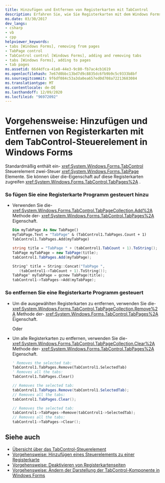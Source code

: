 ```yaml
---
title: Hinzufügen und Entfernen von Registerkarten mit TabControl
description: Erfahren Sie, wie Sie Registerkarten mit dem Windows Forms TabControl-Steuerelement hinzufügen und entfernen, das zwei TabPage-Steuerelemente enthält. Greifen Sie über die TabPages-Eigenschaft auf diese Registerkarten zu.
ms.date: 03/30/2017
dev_langs:
- csharp
- vb
- cpp
helpviewer_keywords:
- tabs [Windows Forms], removing from pages
- TabPage control
- TabControl control [Windows Forms], adding and removing tabs
- tabs [Windows Forms], adding to pages
- tab pages
ms.assetid: 66d4dfca-41e8-44e3-9c80-fb7ac4cb1619
ms.openlocfilehash: 7e67d0bbc13bd7d9c8835dc6fb9b9c5c9333b8bf
ms.sourcegitcommit: 9f6df084c53a3da0ea657ed0d708a72213683084
ms.translationtype: MT
ms.contentlocale: de-DE
ms.lasthandoff: 12/09/2020
ms.locfileid: "96972092"
---
```

# <a name="how-to-add-and-remove-tabs-with-the-windows-forms-tabcontrol"></a>Vorgehensweise: Hinzufügen und Entfernen von Registerkarten mit dem TabControl-Steuerelement in Windows Forms
Standardmäßig enthält ein- <xref:System.Windows.Forms.TabControl> Steuerelement zwei-Steuer <xref:System.Windows.Forms.TabPage> Elemente. Sie können über die-Eigenschaft auf diese Registerkarten zugreifen <xref:System.Windows.Forms.TabControl.TabPages%2A> .  
  
### <a name="to-add-a-tab-programmatically"></a>So fügen Sie eine Registerkarte Programm gesteuert hinzu  
  
- Verwenden Sie die- <xref:System.Windows.Forms.TabControl.TabPageCollection.Add%2A> Methode der- <xref:System.Windows.Forms.TabControl.TabPages%2A> Eigenschaft.  
  
    ```vb  
    Dim myTabPage As New TabPage()  
    myTabPage.Text = "TabPage" & (TabControl1.TabPages.Count + 1)  
    TabControl1.TabPages.Add(myTabPage)  
    ```  
  
    ```csharp  
    string title = "TabPage " + (tabControl1.TabCount + 1).ToString();  
    TabPage myTabPage = new TabPage(title);  
    tabControl1.TabPages.Add(myTabPage);  
    ```  
  
    ```cpp  
    String^ title = String::Concat("TabPage ",  
       (tabControl1->TabCount + 1).ToString());  
    TabPage^ myTabPage = gcnew TabPage(title);  
    tabControl1->TabPages->Add(myTabPage);  
    ```  
  
### <a name="to-remove-a-tab-programmatically"></a>So entfernen Sie eine Registerkarte Programm gesteuert  
  
- Um die ausgewählten Registerkarten zu entfernen, verwenden Sie die- <xref:System.Windows.Forms.TabControl.TabPageCollection.Remove%2A> Methode der- <xref:System.Windows.Forms.TabControl.TabPages%2A> Eigenschaft.  
  
     Oder  
  
- Um alle Registerkarten zu entfernen, verwenden Sie die- <xref:System.Windows.Forms.TabControl.TabPageCollection.Clear%2A> Methode der- <xref:System.Windows.Forms.TabControl.TabPages%2A> Eigenschaft.  
  
    ```vb  
    ' Removes the selected tab:  
    TabControl1.TabPages.Remove(TabControl1.SelectedTab)  
    ' Removes all the tabs:  
    TabControl1.TabPages.Clear()  
    ```  
  
    ```csharp  
    // Removes the selected tab:  
    tabControl1.TabPages.Remove(tabControl1.SelectedTab);  
    // Removes all the tabs:  
    tabControl1.TabPages.Clear();  
    ```  
  
    ```cpp  
    // Removes the selected tab:  
    tabControl1->TabPages->Remove(tabControl1->SelectedTab);  
    // Removes all the tabs:  
    tabControl1->TabPages->Clear();  
    ```  
  
## <a name="see-also"></a>Siehe auch

- [Übersicht über das TabControl-Steuerelement](tabcontrol-control-overview-windows-forms.md)
- [Vorgehensweise: Hinzufügen eines Steuerelements zu einer Registerkarte](how-to-add-a-control-to-a-tab-page.md)
- [Vorgehensweise: Deaktivieren von Registerkartenseiten](how-to-disable-tab-pages.md)
- [Vorgehensweise: Ändern der Darstellung der TabControl-Komponente in Windows Forms](how-to-change-the-appearance-of-the-windows-forms-tabcontrol.md)
